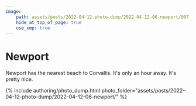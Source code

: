 ```yaml
---
image:
    path: assets/posts/2022-04-12-photo-dump/2022-04-12-06-newport/007-creatures.jpeg
    hide_at_top_of_page: true
    use_xmp: true
---
```


# Newport

Newport has the nearest beach to Corvallis. It's only an hour away. It's pretty nice.

{% include authoring/photo_dump.html
    photo_folder="assets/posts/2022-04-12-photo-dump/2022-04-12-06-newport/"
%}
